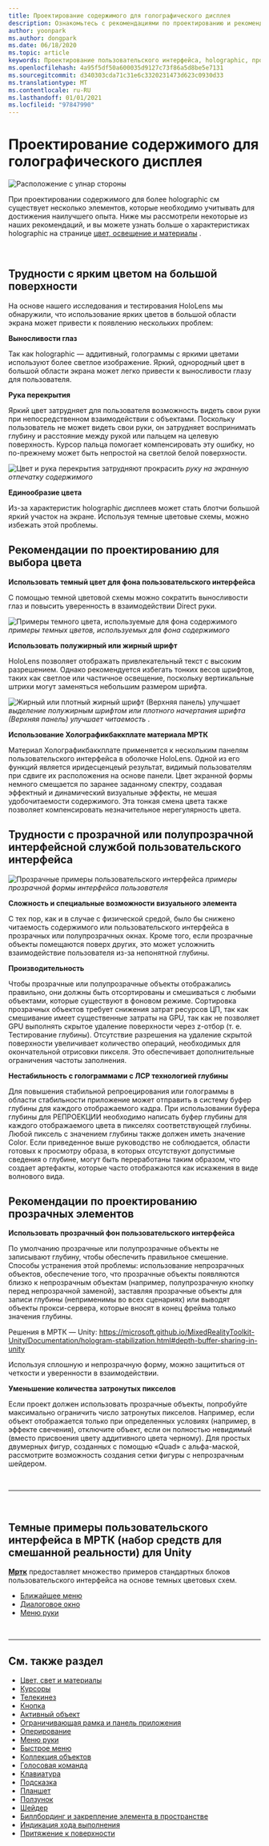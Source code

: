 ```yaml
---
title: Проектирование содержимого для голографического дисплея
description: Ознакомьтесь с рекомендациями по проектированию и рекомендациями по работе с Holographic.
author: yoonpark
ms.author: dongpark
ms.date: 06/18/2020
ms.topic: article
keywords: Проектирование пользовательского интерфейса, holographic, проектирование содержимого, темная тема, светлая тема, гарнитура смешанной реальности, гарнитура Windows Mixed Reality, гарнитура виртуальной реальности, HoloLens, МРТК, набор средств для смешанной реальности, дизайн, пикселы
ms.openlocfilehash: 4a95f5df50a600035d9127c73f86a5d8be5e7131
ms.sourcegitcommit: d340303cda71c31e6c3320231473d623c0930d33
ms.translationtype: MT
ms.contentlocale: ru-RU
ms.lasthandoff: 01/01/2021
ms.locfileid: "97847990"
---
```

# <a name="designing-content-for-holographic-display"></a>Проектирование содержимого для голографического дисплея

![Расположение с улнар стороны](images/UX_Hero_DarkTheme.jpg)

При проектировании содержимого для более holographic см существует несколько элементов, которые необходимо учитывать для достижения наилучшего опыта. Ниже мы рассмотрели некоторые из наших рекомендаций, и вы можете узнать больше о характеристиках holographic на странице [цвет, освещение и материалы](color-light-and-materials.md) .

<br>

## <a name="challenges-with-bright-color-on-a-large-surface"></a>Трудности с ярким цветом на большой поверхности 
На основе нашего исследования и тестирования HoloLens мы обнаружили, что использование ярких цветов в большой области экрана может привести к появлению нескольких проблем: 

**Выносливости глаз** 

Так как holographic — аддитивный, голограммы с яркими цветами используют более светлое изображение. Яркий, однородный цвет в большой области экрана может легко привести к выносливости глазу для пользователя. 

**Рука перекрытия** 

Яркий цвет затрудняет для пользователя возможность видеть свои руки при непосредственном взаимодействии с объектами. Поскольку пользователь не может видеть свои руки, он затрудняет воспринимать глубину и расстояние между рукой или пальцем на целевую поверхность. Курсор пальца помогает компенсировать эту ошибку, но по-прежнему может быть непростой на светлой белой поверхности. 

![Цвет и рука перекрытия затрудняют прокрасить ](images/color_handocclusion.jpg)
 *руку на экранную отпечатку содержимого*

**Единообразие цвета**

Из-за характеристик holographic дисплеев может стать блотчи большой яркий участок на экране. Используя темные цветовые схемы, можно избежать этой проблемы. 

## <a name="design-guidelines-for-color-choices"></a>Рекомендации по проектированию для выбора цвета

**Использовать темный цвет для фона пользовательского интерфейса**

С помощью темной цветовой схемы можно сократить выносливости глаз и повысить уверенность в взаимодействии Direct руки. 

![Примеры темного цвета, используемые для фона содержимого ](images/color_dark_examples.jpg)
 *примеры темных цветов, используемых для фона содержимого*

**Использовать полужирный или жирный шрифт**

HoloLens позволяет отображать привлекательный текст с высоким разрешением. Однако рекомендуется избегать тонких весов шрифтов, таких как светлое или частичное освещение, поскольку вертикальные штрихи могут заменяться небольшим размером шрифта. 

![Жирный или плотный жирный шрифт (Верхняя панель) улучшает ](images/color_font_examples.jpg)
 *выделение полужирным шрифтом или плотного начертания шрифта (Верхняя панель) улучшает читаемость* .

**Использование Холографикбаккплате материала МРТК**

Материал Холографикбаккплате применяется к нескольким панелям пользовательского интерфейса в оболочке HoloLens. Одной из его функций является иридесценцеый результат, видимый пользователям при сдвиге их расположения на основе панели. Цвет экранной формы немного смещается по заранее заданному спектру, создавая эффектный и динамический визуальные эффекты, не мешая удобочитаемости содержимого. Эта тонкая смена цвета также позволяет компенсировать незначительное нерегулярность цвета. 


## <a name="challenges-with-transparent-or-translucent-ui-backplate"></a>Трудности с прозрачной или полупрозрачной интерфейсной службой пользовательского интерфейса 

![Прозрачные примеры пользовательского интерфейса ](images/color_transparent_examples.jpg)
 *примеры прозрачной формы интерфейса пользователя*

**Сложность и специальные возможности визуального элемента**

С тех пор, как и в случае с физической средой, было бы снижено читаемость содержимого или пользовательского интерфейса в прозрачных или полупрозрачных окнах. Кроме того, если прозрачные объекты помещаются поверх других, это может усложнить взаимодействие пользователя из-за непонятной глубины.

**Производительность**

Чтобы прозрачные или полупрозрачные объекты отображались правильно, они должны быть отсортированы и смешиваться с любыми объектами, которые существуют в фоновом режиме. Сортировка прозрачных объектов требует снижения затрат ресурсов ЦП, так как смешивание имеет существенные затраты на GPU, так как не позволяет GPU выполнять скрытое удаление поверхности через z-отбор (т. е. Тестирование глубины). Отсутствие разрешения на удаление скрытой поверхности увеличивает количество операций, необходимых для окончательной отрисовки пикселя. Это обеспечивает дополнительные ограничения частоты заполнения.

**Нестабильность с голограммами с ЛСР технологией глубины**

Для повышения стабильной репроецирования или голограммы в области стабильности приложение может отправить в систему буфер глубины для каждого отображаемого кадра. При использовании буфера глубины для РЕПРОЕКЦИИ необходимо написать буфер глубины для каждого отображаемого цвета в пикселях соответствующей глубины. Любой пиксель с значением глубины также должен иметь значение Color. Если приведенное выше руководство не соблюдается, области готовых к просмотру образа, в которых отсутствуют допустимые сведения о глубине, могут быть переработаны таким образом, что создает артефакты, которые часто отображаются как искажения в виде волнового вида.


## <a name="design-guidelines-for-transparent-elements"></a>Рекомендации по проектированию прозрачных элементов

**Использовать прозрачный фон пользовательского интерфейса**

По умолчанию прозрачные или полупрозрачные объекты не записывают глубину, чтобы обеспечить правильное смешение. Способы устранения этой проблемы: использование непрозрачных объектов, обеспечение того, что прозрачные объекты появляются близко к непрозрачным объектам (например, полупрозрачную кнопку перед непрозрачной заменой), заставляя прозрачные объекты для записи глубины (неприменимы во всех сценариях) или выводят объекты прокси-сервера, которые вносят в конец фрейма только значения глубины.

Решения в МРТК — Unity: https://microsoft.github.io/MixedRealityToolkit-Unity/Documentation/hologram-stabilization.html#depth-buffer-sharing-in-unity  

Используя сплошную и непрозрачную форму, можно защититься от четкости и уверенности в взаимодействии.

**Уменьшение количества затронутых пикселов**

Если проект должен использовать прозрачные объекты, попробуйте максимально ограничить число затронутых пикселов. Например, если объект отображается только при определенных условиях (например, в эффекте свечения), отключите объект, если он полностью невидимый (вместо присвоения цвету аддитивного цвета черному). Для простых двумерных фигур, созданных с помощью «Quad» с альфа-маской, рассмотрите возможность создания сетки фигуры с непрозрачным шейдером. 

<br/>

---

<br/>

## <a name="dark-ui-examples-in-mrtk-mixed-reality-toolkit-for-unity"></a>Темные примеры пользовательского интерфейса в МРТК (набор средств для смешанной реальности) для Unity

**[Мртк](https://github.com/Microsoft/MixedRealityToolkit-Unity)** предоставляет множество примеров стандартных блоков пользовательского интерфейса на основе темных цветовых схем.

* [Ближайшее меню](https://microsoft.github.io/MixedRealityToolkit-Unity/Documentation/README_NearMenu.html)
* [Диалоговое окно](https://microsoft.github.io/MixedRealityToolkit-Unity/Assets/MRTK/SDK/Experimental/Dialog/README_Dialog.html)
* [Меню руки](https://microsoft.github.io/MixedRealityToolkit-Unity/Documentation/README_HandMenu.html)

<br>

---

## <a name="see-also"></a>См. также раздел

* [Цвет, свет и материалы](color-light-and-materials.md)
* [Курсоры](cursors.md)
* [Телекинез](point-and-commit.md)
* [Кнопка](button.md)
* [Активный объект](interactable-object.md)
* [Ограничивающая рамка и панель приложения](app-bar-and-bounding-box.md)
* [Оперирование](direct-manipulation.md)
* [Меню руки](hand-menu.md)
* [Быстрое меню](near-menu.md)
* [Коллекция объектов](object-collection.md)
* [Голосовая команда](voice-input.md)
* [Клавиатура](keyboard.md)
* [Подсказка](tooltip.md)
* [Планшет](slate.md)
* [Ползунок](slider.md)
* [Шейдер](shader.md)
* [Биллбординг и закрепление элемента в пространстве](billboarding-and-tag-along.md)
* [Индикация хода выполнения](progress.md)
* [Притяжение к поверхности](surface-magnetism.md)
